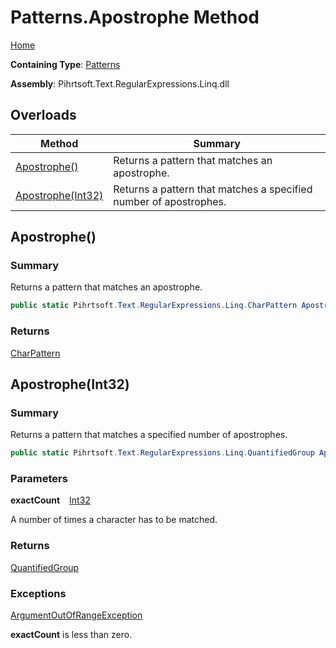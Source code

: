 # Patterns\.Apostrophe Method

[Home](../../../../../../README.md)

**Containing Type**: [Patterns](../README.md)

**Assembly**: Pihrtsoft\.Text\.RegularExpressions\.Linq\.dll

## Overloads

| Method | Summary |
| ------ | ------- |
| [Apostrophe()](#Pihrtsoft_Text_RegularExpressions_Linq_Patterns_Apostrophe) | Returns a pattern that matches an apostrophe\. |
| [Apostrophe(Int32)](#Pihrtsoft_Text_RegularExpressions_Linq_Patterns_Apostrophe_System_Int32_) | Returns a pattern that matches a specified number of apostrophes\. |

## Apostrophe\(\) <a name="Pihrtsoft_Text_RegularExpressions_Linq_Patterns_Apostrophe"></a>

### Summary

Returns a pattern that matches an apostrophe\.

```csharp
public static Pihrtsoft.Text.RegularExpressions.Linq.CharPattern Apostrophe()
```

### Returns

[CharPattern](../../CharPattern/README.md)

## Apostrophe\(Int32\) <a name="Pihrtsoft_Text_RegularExpressions_Linq_Patterns_Apostrophe_System_Int32_"></a>

### Summary

Returns a pattern that matches a specified number of apostrophes\.

```csharp
public static Pihrtsoft.Text.RegularExpressions.Linq.QuantifiedGroup Apostrophe(int exactCount)
```

### Parameters

**exactCount** &ensp; [Int32](https://docs.microsoft.com/en-us/dotnet/api/system.int32)

A number of times a character has to be matched\.

### Returns

[QuantifiedGroup](../../QuantifiedGroup/README.md)

### Exceptions

[ArgumentOutOfRangeException](https://docs.microsoft.com/en-us/dotnet/api/system.argumentoutofrangeexception)

**exactCount** is less than zero\.

